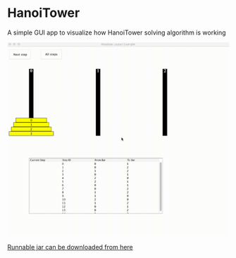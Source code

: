 # HanoiTower

A simple GUI app to visualize how HanoiTower solving algorithm is working

![Preview](https://github.com/anatoly314/HanoiTower/blob/master/hanoitower.gif)


[Runnable jar can be downloaded from here](https://github.com/anatoly314/HanoiTower/releases/tag/0.1)